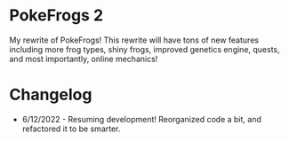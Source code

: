 # PokeFrogs 2
My rewrite of PokeFrogs! This rewrite will have tons of new features including more frog types, shiny frogs, improved genetics engine, quests, and most importantly, online mechanics!
# Changelog
- 6/12/2022 - Resuming development! Reorganized code a bit, and refactored it to be smarter.